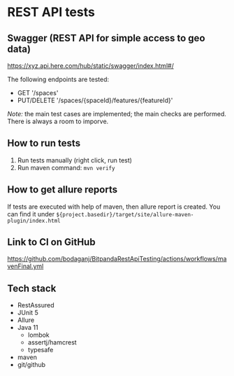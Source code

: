 # REST API tests

## Swagger (REST API for simple access to geo data)

https://xyz.api.here.com/hub/static/swagger/index.html#/

The following endpoints are tested:

- GET '/spaces'
- PUT/DELETE '/spaces/{spaceId}/features/{featureId}'

*Note:* the main test cases are implemented; the main checks are performed. There is always a room to imporve.

## How to run tests

1. Run tests manually (right click, run test)
2. Run maven command: ```mvn verify```

## How to get allure reports

If tests are executed with help of maven, then allure report is created. You can find it
under ```${project.basedir}/target/site/allure-maven-plugin/index.html```

## Link to CI on GitHub

https://github.com/bodaganj/BitpandaRestApiTesting/actions/workflows/mavenFinal.yml

## Tech stack

* RestAssured
* JUnit 5
* Allure
* Java 11
    * lombok
    * assertj/hamcrest
    * typesafe
* maven
* git/github

